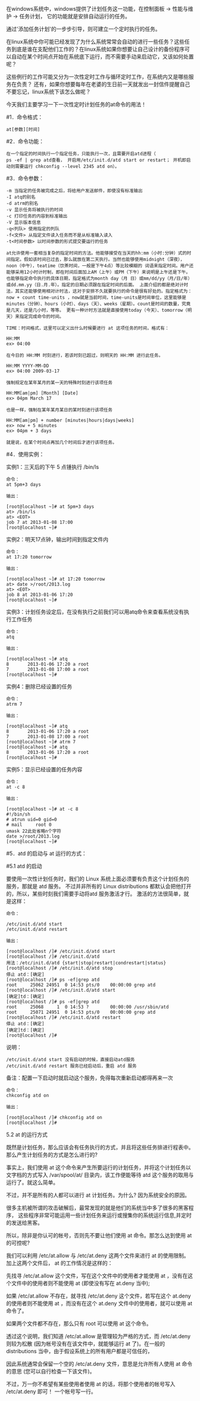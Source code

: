 在windows系统中，windows提供了计划任务这一功能，在控制面板 -> 性能与维护 -> 任务计划， 它的功能就是安排自动运行的任务。 

通过'添加任务计划'的一步步引导，则可建立一个定时执行的任务。

在linux系统中你可能已经发现了为什么系统常常会自动的进行一些任务？这些任务到底是谁在支配他们工作的？在linux系统如果你想要让自己设计的备份程序可以自动在某个时间点开始在系统底下运行，而不需要手动来启动它，又该如何处置呢？ 

这些例行的工作可能又分为一次性定时工作与循环定时工作，在系统内又是哪些服务在负责？ 还有，如果你想要每年在老婆的生日前一天就发出一封信件提醒自己不要忘记，linux系统下该怎么做呢？ 

今天我们主要学习一下一次性定时计划任务的at命令的用法！

#1．命令格式：

    at[参数][时间]

#2．命令功能：

    在一个指定的时间执行一个指定任务，只能执行一次，且需要开启atd进程（
    ps -ef | grep atd查看， 开启用/etc/init.d/atd start or restart； 开机即启动则需要运行 chkconfig --level 2345 atd on）。

#3．命令参数：

    -m 当指定的任务被完成之后，将给用户发送邮件，即使没有标准输出
    -I atq的别名
    -d atrm的别名
    -v 显示任务将被执行的时间
    -c 打印任务的内容到标准输出
    -V 显示版本信息
    -q<列队> 使用指定的列队
    -f<文件> 从指定文件读入任务而不是从标准输入读入
    -t<时间参数> 以时间参数的形式提交要运行的任务 

    at允许使用一套相当复杂的指定时间的方法。他能够接受在当天的hh:mm（小时:分钟）式的时间指定。假如该时间已过去，那么就放在第二天执行。当然也能够使用midnight（深夜），noon（中午），teatime（饮茶时间，一般是下午4点）等比较模糊的 词语来指定时间。用户还能够采用12小时计时制，即在时间后面加上AM（上午）或PM（下午）来说明是上午还是下午。 也能够指定命令执行的具体日期，指定格式为month day（月 日）或mm/dd/yy（月/日/年）或dd.mm.yy（日.月.年）。指定的日期必须跟在指定时间的后面。 上面介绍的都是绝对计时法，其实还能够使用相对计时法，这对于安排不久就要执行的命令是很有好处的。指定格式为：now + count time-units ，now就是当前时间，time-units是时间单位，这里能够是minutes（分钟）、hours（小时）、days（天）、weeks（星期）。count是时间的数量，究竟是几天，还是几小时，等等。 更有一种计时方法就是直接使用today（今天）、tomorrow（明天）来指定完成命令的时间。
    
    TIME：时间格式，这里可以定义出什么时候要进行 at 这项任务的时间，格式有：
    
    HH:MM
    ex> 04:00
    
    在今日的 HH:MM 时刻进行，若该时刻已超过，则明天的 HH:MM 进行此任务。
    
    HH:MM YYYY-MM-DD
    ex> 04:00 2009-03-17
    
    强制规定在某年某月的某一天的特殊时刻进行该项任务
    
    HH:MM[am|pm] [Month] [Date]
    ex> 04pm March 17
    
    也是一样，强制在某年某月某日的某时刻进行该项任务
    
    HH:MM[am|pm] + number [minutes|hours|days|weeks]
    ex> now + 5 minutes
    ex> 04pm + 3 days
    
    就是说，在某个时间点再加几个时间后才进行该项任务。

#4．使用实例：

实例1：三天后的下午 5 点锺执行 /bin/ls

    命令：
    at 5pm+3 days
    
    输出：
    
    [root@localhost ~]# at 5pm+3 days
    at> /bin/ls
    at> <EOT>
    job 7 at 2013-01-08 17:00
    [root@localhost ~]#

实例2：明天17点钟，输出时间到指定文件内

    命令：
    at 17:20 tomorrow
    
    输出：
    
    [root@localhost ~]# at 17:20 tomorrow
    at> date >/root/2013.log         
    at> <EOT>
    job 8 at 2013-01-06 17:20
    [root@localhost ~]#

实例3：计划任务设定后，在没有执行之前我们可以用atq命令来查看系统没有执行工作任务

    命令：
    atq
    
    输出：
    
    [root@localhost ~]# atq
    8       2013-01-06 17:20 a root
    7       2013-01-08 17:00 a root
    [root@localhost ~]#

实例4：删除已经设置的任务

    命令：
    atrm 7
    
    输出：
    
    [root@localhost ~]# atq
    8       2013-01-06 17:20 a root
    7       2013-01-08 17:00 a root
    [root@localhost ~]# atrm 7
    [root@localhost ~]# atq
    8       2013-01-06 17:20 a root
    [root@localhost ~]#

实例5：显示已经设置的任务内容

    命令：
    at -c 8
    
    输出：
    
    [root@localhost ~]# at -c 8
    #!/bin/sh
    # atrun uid=0 gid=0
    # mail     root 0
    umask 22此处省略n个字符
    date >/root/2013.log
    [root@localhost ~]#

#5．atd 的启动与 at 运行的方式：

#5.1 atd 的启动

要使用一次性计划任务时，我们的 Linux 系统上面必须要有负责这个计划任务的服务，那就是 atd 服务。 不过并非所有的 Linux distributions 都默认会把他打开的，所以，某些时刻我们需要手动将atd 服务激活才行。 激活的方法很简单，就是这样：

    命令：
    
    /etc/init.d/atd start 
    /etc/init.d/atd restart 
    
    输出：
    
    [root@localhost /]# /etc/init.d/atd start
    [root@localhost /]# /etc/init.d/atd 
    用法：/etc/init.d/atd {start|stop|restart|condrestart|status}
    [root@localhost /]# /etc/init.d/atd stop
    停止 atd：[确定]
    [root@localhost /]# ps -ef|grep atd
    root     25062 24951  0 14:53 pts/0    00:00:00 grep atd
    [root@localhost /]# /etc/init.d/atd start
    [确定]td：[确定]
    [root@localhost /]# ps -ef|grep atd
    root     25068     1  0 14:53 ?        00:00:00 /usr/sbin/atd
    root     25071 24951  0 14:53 pts/0    00:00:00 grep atd
    [root@localhost /]# /etc/init.d/atd restart
    停止 atd：[确定]
    [确定]td：[确定]
    [root@localhost /]#

说明：

    /etc/init.d/atd start 没有启动的时候，直接启动atd服务
    /etc/init.d/atd restart 服务已经启动后，重启 atd 服务

备注：配置一下启动时就启动这个服务，免得每次重新启动都得再来一次

    命令：
    chkconfig atd on
    
    输出：
    
    [root@localhost /]# chkconfig atd on
    [root@localhost /]#

5.2 at 的运行方式

既然是计划任务，那么应该会有任务执行的方式，并且将这些任务排进行程表中。那么产生计划任务的方式是怎么进行的? 

事实上，我们使用 at 这个命令来产生所要运行的计划任务，并将这个计划任务以文字档的方式写入 /var/spool/at/ 目录内，该工作便能等待 atd 这个服务的取用与运行了。就这么简单。

不过，并不是所有的人都可以进行 at 计划任务。为什么? 因为系统安全的原因。

很多主机被所谓的攻击破解后，最常发现的就是他们的系统当中多了很多的黑客程序， 这些程序非常可能运用一些计划任务来运行或搜集你的系统运行信息,并定时的发送给黑客。
 
 所以，除非是你认可的帐号，否则先不要让他们使用 at 命令。那怎么达到使用 at 的可控呢?

我们可以利用 /etc/at.allow 与 /etc/at.deny 这两个文件来进行 at 的使用限制。加上这两个文件后， at 的工作情况是这样的：

先找寻 /etc/at.allow 这个文件，写在这个文件中的使用者才能使用 at ，没有在这个文件中的使用者则不能使用 at (即使没有写在 at.deny 当中);

如果 /etc/at.allow 不存在，就寻找 /etc/at.deny 这个文件，若写在这个 at.deny 的使用者则不能使用 at ，而没有在这个 at.deny 文件中的使用者，就可以使用 at 命令了。

如果两个文件都不存在，那么只有 root 可以使用 at 这个命令。

透过这个说明，我们知道 /etc/at.allow 是管理较为严格的方式，而 /etc/at.deny 则较为松散 (因为帐号没有在该文件中，就能够运行 at 了)。在一般的 distributions 当中，由于假设系统上的所有用户都是可信任的， 

因此系统通常会保留一个空的 /etc/at.deny 文件，意思是允许所有人使用 at 命令的意思 (您可以自行检查一下该文件)。
 
 不过，万一你不希望有某些使用者使用 at 的话，将那个使用者的帐号写入 /etc/at.deny 即可！ 一个帐号写一行。

